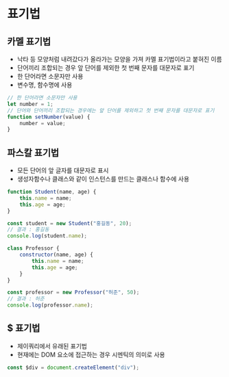 # 표기법

## 카멜 표기법

- 낙타 등 모양처럼 내려갔다가 올라가는 모양을 가져 카멜 표기법이라고 붙혀진 이름
- 단어끼리 조합되는 경우 앞 단어를 제외한 첫 번째 문자를 대문자로 표기
- 한 단어라면 소문자만 사용
- 변수명, 함수명에 사용

```javascript
// 한 단어라면 소문자만 사용
let number = 1;
// 단어와 단어끼리 조합되는 경우에는 앞 단어를 제외하고 첫 번째 문자를 대문자로 표기
function setNumber(value) {
    number = value;
}
```

## 파스칼 표기법

- 모든 단어의 앞 글자를 대문자로 표시
- 생성자함수나 클래스와 같이 인스턴스를 만드는 클래스나 함수에 사용

```javascript
function Student(name, age) {
    this.name = name;
    this.age = age;
}

const student = new Student("홍길동", 20);
// 결과 : 홍길동
console.log(student.name);

class Professor {
    constructor(name, age) {
        this.name = name;
        this.age = age;
    }
}

const professor = new Professor("허준", 50);
// 결과 : 허준
console.log(professor.name);
```

## $ 표기법

- 제이쿼리에서 유래된 표기법
- 현재에는 DOM 요소에 접근하는 경우 시멘틱의 의미로 사용

```javascript
const $div = document.createElement("div");
```